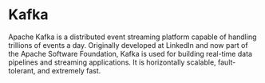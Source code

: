 # Kafka
Apache Kafka is a distributed event streaming platform capable of handling trillions of events a day. Originally developed at LinkedIn and now part of the Apache Software Foundation, Kafka is used for building real-time data pipelines and streaming applications. It is horizontally scalable, fault-tolerant, and extremely fast.
